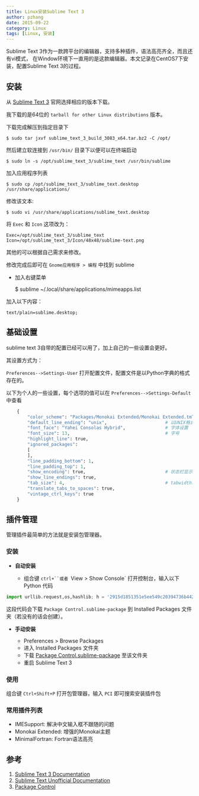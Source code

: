 ```yaml
---
title: Linux安装Sublime Text 3
author: pzhang
date: 2015-09-22
category: Linux
tags: [Linux, 安装]
---
```


Sublime Text 3作为一款跨平台的编辑器，支持多种插件，语法高亮齐全，而且还有vi模式，
在Window环境下一直用的是这款编辑器。本文记录在CentOS7下安装，配置Sublime Text 3的过程。

<!--more-->

## 安装

从 [Sublime Text 3](http://www.sublimetext.com/3) 官网选择相应的版本下载。

我下载的是64位的 `tarball for other Linux distributions` 版本。

下载完成解压到指定目录下

    $ sudo tar jxvf sublime_text_3_build_3083_x64.tar.bz2 -C /opt/

然后建立软连接到 `/usr/bin/` 目录下以便可以在终端启动

    $ sudo ln -s /opt/sublime_text_3/sublime_text /usr/bin/sublime

加入应用程序列表

    $ sudo cp /opt/sublime_text_3/sublime_text.desktop /usr/share/applications/

修改该文本:

    $ sudo vi /usr/share/applications/sublime_text.desktop

将 `Exec` 和 `Icon` 这项改为：

    Exec=/opt/sublime_text_3/sublime_text
    Icon=/opt/sublime_text_3/Icon/48x48/sublime-text.png

其他的可以根据自己需求来修改。

修改完成后即可在 `Gnome应用程序 > 编程` 中找到 sublime

- 加入右键菜单

    $ sublime ~/.local/share/applications/mimeapps.list

加入以下内容：

    text/plain=sublime.desktop;


## 基础设置

sublime text 3自带的配置已经可以用了，加上自己的一些设置会更好。

其设置方式为：

 `Preferences-->Settings-User` 打开配置文件，配置文件是以Python字典的格式存在的。

以下为个人的一些设置，每个选项的值可以在 `Preferences-->Settings-Default` 中查看

``` Python
    {
        "color_scheme": "Packages/Monokai Extended/Monokai Extended.tmTheme",   # 安装Monokai Extended后的主题设置
        "default_line_ending": "unix",                      # 以UNIX格式的"\n"为行结尾，而不是doc的 "\r\n"
        "font_face": "Yahei Consolas Hybrid",               # 字体设置
        "font_size": 13,                                    # 字号
        "highlight_line": true,
        "ignored_packages":
        [
        ],
        "line_padding_bottom": 1,
        "line_padding_top": 1,
        "show_encoding": true,                              # 状态栏显示编码
        "show_line_endings": true,
        "tab_size": 4,                                      # tabwidth: 4个空格
        "translate_tabs_to_spaces": true,
        "vintage_ctrl_keys": true
    }
```

## 插件管理

管理插件最简单的方法就是安装包管理器。

### 安装

- **自动安装**

  - 组合键 `ctrl+``或者 `View > Show Console` 打开控制台，输入以下 Python 代码

```python
import urllib.request,os,hashlib; h = '2915d1851351e5ee549c20394736b442' + '8bc59f460fa1548d1514676163dafc88'; pf = 'Package Control.sublime-package'; ipp = sublime.installed_packages_path(); urllib.request.install_opener( urllib.request.build_opener( urllib.request.ProxyHandler()) ); by = urllib.request.urlopen( 'http://packagecontrol.io/' + pf.replace(' ', '%20')).read(); dh = hashlib.sha256(by).hexdigest(); print('Error validating download (got %s instead of %s), please try manual install' % (dh, h)) if dh != h else open(os.path.join( ipp, pf), 'wb' ).write(by)
```
这段代码会下载 `Package Control.sublime-package` 到 Installed Packages 文件夹（若没有的话会创建）。


- **手动安装**

  - Preferences > Browse Packages
  - 进入 Installed Packages 文件夹
  - 下载 [Package Control.sublime-package](https://packagecontrol.io/Package%20Control.sublime-package) 至该文件夹
  - 重启 Sublime Text 3

### 使用

组合键 `Ctrl+Shift+P` 打开包管理器，输入 `PCI` 即可搜索安装插件包

### 常用插件列表

- IMESupport: 解决中文输入框不跟随的问题
- Monokai Extended: 增强的Monokai主题
- MinimalFortran: Fortran语法高亮


## 参考

1. [Sublime Text 3 Documentation](http://www.sublimetext.com/docs/3/)
2. [Sublime Text Unofficial Documentation](http://docs.sublimetext.info/en/latest/index.html)
3. [Package Control](https://packagecontrol.io/installation)
